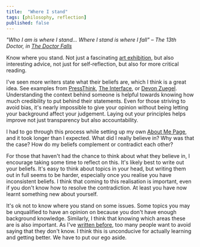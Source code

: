 ```yaml
---
title:  "Where I stand"
tags: [philosophy, reflection]
published: false
---
```


*"Who I am is where I stand... Where I stand is where I fall" – The 13th Doctor, in [The Doctor Falls](https://www.youtube.com/watch?v=xnouj9Yz-Gs "speech youtube link")*

Know where you stand. Not just a fascinating [art exhibition](https://www.sethtaras.com/KNOW-WHERE-YOU-STAND/ "photo link"), but also interesting advice, not just for self-reflection, but also for more critical reading.

I've seen more writers state what their beliefs are, which I think is a great idea. See examples from [PressThink](http://pressthink.org/2017/12/show-work-new-terms-trust-journalism/ "Show your work"), [The Interface](https://www.theverge.com/pages/theinterface "The Interface"), or [Devon Zuegel](https://devonzuegel.com/page/about-me "About Me"). Understanding the context behind someone is helpful towards knowing how much credibility to put behind their statements. Even for those striving to avoid bias, it's nearly impossible to give your opinion without being letting your background affect your judgement. Laying out your principles helps improve not just transparency but also accountability.

I had to go through this process while setting up my own [About Me Page](https://www.leonlinsx.com/about-me/ "About Me"), and it took longer than I expected. What did I really believe in? Why was that the case? How do my beliefs complement or contradict each other? 

For those that haven't had the chance to think about what they believe in, I encourage taking some time to reflect on this. It's likely best to write out your beliefs. It's easy to think about topics in your head, but writing them out in full seems to be harder, especially once you realise you have inconsistent beliefs. I think that coming to this realisation is important, even if you don't know how to resolve the contradiction. At least you have now learnt something new about yourself.  

It's ok not to know where you stand on some issues. Some topics you may be unqualified to have an opinion on because you don't have enough background knowledge. Similarly, I think that knowing which areas these are is also important. As I've [written before](https://www.leonlinsx.com/dunning-on-dunning-kruger/ "I don't know"), too many people want to avoid saying that they don't know. I think this is unconducive for actually learning and getting better. We have to put our ego aside. 
